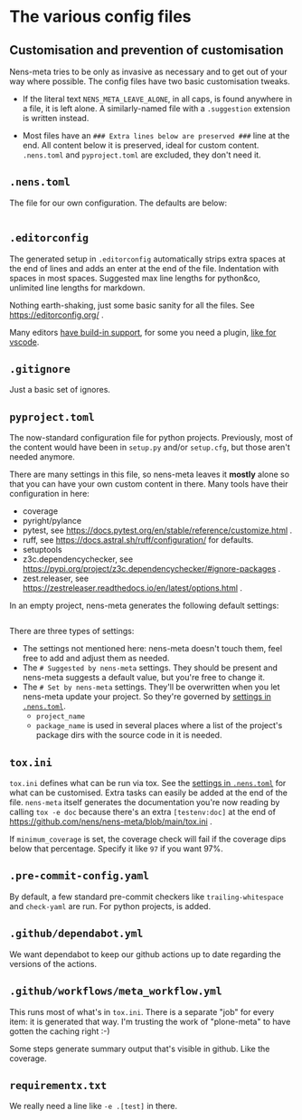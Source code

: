 # The various config files


## Customisation and prevention of customisation

Nens-meta tries to be only as invasive as necessary and to get out of your way where possible. The config files have two basic customisation tweaks.

- If the literal text `NENS_META_LEAVE_ALONE`, in all caps, is found anywhere in a file, it is left alone. A similarly-named file with a `.suggestion` extension is written instead.

- Most files have an `### Extra lines below are preserved ###` line at the end. All content below it is preserved, ideal for custom content. `.nens.toml` and `pyproject.toml` are excluded, they don't need it.


## `.nens.toml`

The file for our own configuration. The defaults are below:

```{literalinclude} nens_toml_example.toml
```

## `.editorconfig`

The generated setup in `.editorconfig` automatically strips extra spaces at the end of lines and adds an enter at the end of the file. Indentation with spaces in most spaces. Suggested max line lengths for python&co, unlimited line lengths for markdown.

Nothing earth-shaking, just some basic sanity for all the files. See https://editorconfig.org/ .

Many editors [have build-in support](https://editorconfig.org/#pre-installed), for some you need a plugin, [like for vscode](https://marketplace.visualstudio.com/items?itemName=EditorConfig.EditorConfig).


## `.gitignore`

Just a basic set of ignores.


## `pyproject.toml`

The now-standard configuration file for python projects. Previously, most of the content would have been in `setup.py` and/or `setup.cfg`, but those aren't needed anymore.

There are many settings in this file, so nens-meta leaves it **mostly** alone so that you can have your own custom content in there. Many tools have their configuration in here:

- coverage
- pyright/pylance
- pytest, see https://docs.pytest.org/en/stable/reference/customize.html .
- ruff, see https://docs.astral.sh/ruff/configuration/ for defaults.
- setuptools
- z3c.dependencychecker, see https://pypi.org/project/z3c.dependencychecker/#ignore-packages .
- zest.releaser, see https://zestreleaser.readthedocs.io/en/latest/options.html .

In an empty project, nens-meta generates the following default settings:

```{literalinclude} pyproject_toml_example.toml
```

There are three types of settings:

- The settings not mentioned here: nens-meta doesn't touch them, feel free to add and adjust them as needed.
- The `# Suggested by nens-meta` settings. They should be present and nens-meta suggests a default value, but you're free to change it.
- The `# Set by nens-meta` settings. They'll be overwritten when you let nens-meta update your project. So they're governed by [settings in `.nens.toml`](config-files.md#nenstoml).
  - `project_name`
  - `package_name` is used in several places where a list of the project's package dirs with the source code in it is needed.


## `tox.ini`

`tox.ini` defines what can be run via tox. See the [settings in `.nens.toml`](config-files.md#nenstoml) for what can be customised. Extra tasks can easily be added at the end of the file. `nens-meta` itself generates the documentation you're now reading by calling `tox -e doc` because there's an extra `[testenv:doc]` at the end of https://github.com/nens/nens-meta/blob/main/tox.ini .

If `minimum_coverage` is set, the coverage check will fail if the coverage dips below that percentage. Specify it like `97` if you want 97%.


## `.pre-commit-config.yaml`

By default, a few standard pre-commit checkers like `trailing-whitespace` and `check-yaml` are run. For python projects, [](tools.md#ruff) is added.


## `.github/dependabot.yml`

We want dependabot to keep our github actions up to date regarding the versions of the actions.

## `.github/workflows/meta_workflow.yml`

This runs most of what's in `tox.ini`. There is a separate "job" for every item: it is generated that way. I'm trusting the work of "plone-meta" to have gotten the caching right :-)

Some steps generate summary output that's visible in github. Like the coverage.


## `requirementx.txt`

We really need a line like `-e .[test]` in there.
